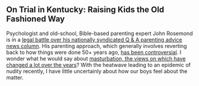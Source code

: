 
## On Trial in Kentucky: Raising Kids the Old Fashioned Way

Psychologist and old-school, Bible-based parenting expert John Rosemond is in a [legal battle over his nationally syndicated Q & A parenting advice news column](http://www.kentucky.com/2013/07/16/2716394/kentucky-agency-attempts-to-block.html "Advice columnist John Rosemond sues Kentucky agency, claiming censorship"). His parenting approach, which generally involves reverting back to how things were done 50+ years ago, [has been controversial](http://www.huffingtonpost.com/lisa-belkin/john-rosemond-parent-babble-book-review_b_1965620.html). I wonder what he would say about [masturbation, the views on which have changed a lot over the years](http://www.theatlantic.com/health/archive/2013/06/how-to-address-the-masturbating-child/277026/ "How to Address the Masturbating Child")? With the heatwave leading to an epidemic of nudity recently, I have little uncertainly about how our boys feel about the matter. 


